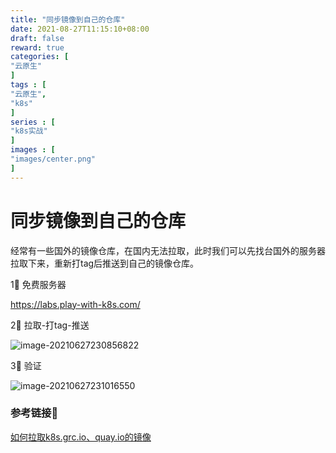 ```yaml
---
title: "同步镜像到自己的仓库"
date: 2021-08-27T11:15:10+08:00
draft: false
reward: true
categories: [
"云原生"
]
tags : [
"云原生",
"k8s"
]
series : [
"k8s实战"
]
images : [
"images/center.png"
]
---
```


# 同步镜像到自己的仓库

经常有一些国外的镜像仓库，在国内无法拉取，此时我们可以先找台国外的服务器拉取下来，重新打tag后推送到自己的镜像仓库。

1⃣️ 免费服务器

https://labs.play-with-k8s.com/

2⃣️ 拉取-打tag-推送

![image-20210627230856822](https://picgo.6and.ltd/img/image-20210627230856822.png)

3⃣️ 验证

![image-20210627231016550](https://picgo.6and.ltd/img/image-20210627231016550.png)



### 参考链接🔗

[如何拉取k8s.grc.io、quay.io的镜像](https://www.lingjie.tech/article/2020-11-24/25)